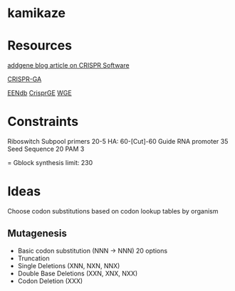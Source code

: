 # kamikaze

# Resources
[addgene blog article on CRISPR Software](http://blog.addgene.org/the-crispr-software-matchmaker-a-new-tool-for-choosing-the-best-crispr-software-for-your-needs)

[CRISPR-GA](http://54.80.152.219/)

[EENdb](http://eendb.zfgenetics.org/)
[CrisprGE](http://crdd.osdd.net/servers/crisprge/)
[WGE](http://www.sanger.ac.uk/htgt/wge/)

# Constraints

Riboswitch 
Subpool primers 20-5
HA: 60-[Cut]-60
Guide RNA promoter 35
Seed Sequence 20
PAM 3

= Gblock synthesis limit: 230

# Ideas
Choose codon substitutions based on codon lookup tables by organism

## Mutagenesis
- Basic codon substitution (NNN -> NNN) 20 options
- Truncation
- Single Deletions (XNN, NXN, NNX)
- Double Base Deletions (XXN, XNX, NXX)
- Codon Deletion (XXX)